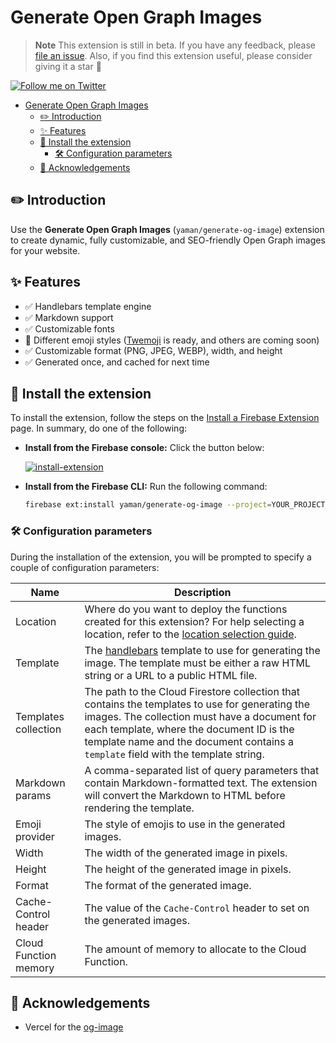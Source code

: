 # Generate Open Graph Images

> **Note** This extension is still in beta. If you have any feedback, please [file an issue](). Also, if you find this extension useful, please consider giving it a star 🌟

[![Follow me on Twitter](https://img.shields.io/twitter/follow/yamankatby?style=social)](https://twitter.com/intent/follow?screen_name=yamankatby)

- [Generate Open Graph Images](#generate-open-graph-images)
  - [✏️ Introduction](#️-introduction)
  - [✨ Features](#-features)
  - [🧩 Install the extension](#-install-the-extension)
    - [🛠️ Configuration parameters](#️-configuration-parameters)
  - [🙏 Acknowledgements](#-acknowledgements)

## ✏️ Introduction

Use the **Generate Open Graph Images** (`yaman/generate-og-image`) extension to create dynamic, fully customizable, and SEO-friendly Open Graph images for your website.

## ✨ Features

- ✅ Handlebars template engine
- ✅ Markdown support
- ✅ Customizable fonts
- 🚧 Different emoji styles ([Twemoji](https://twemoji.twitter.com/) is ready, and others are coming soon)
- ✅ Customizable format (PNG, JPEG, WEBP), width, and height
- ✅ Generated once, and cached for next time

## 🧩 Install the extension

To install the extension, follow the steps on the [Install a Firebase Extension](https://firebase.google.com/docs/extensions/install-extensions) page. In summary, do one of the following:

- **Install from the Firebase console:** Click the button below:

  [![install-extension](https://user-images.githubusercontent.com/35961879/201528504-4e99bfc7-8691-4151-b63d-0511097d7c18.png)](https://console.firebase.google.com/project/_/extensions/install?ref=yaman/generate-og-image)

- **Install from the Firebase CLI:** Run the following command:

  ```bash
  firebase ext:install yaman/generate-og-image --project=YOUR_PROJECT_ID
  ```

### 🛠️ Configuration parameters

During the installation of the extension, you will be prompted to specify a couple of configuration parameters:

| Name                  | Description                                                                                                                                                                                                                                                                       |
| --------------------- | --------------------------------------------------------------------------------------------------------------------------------------------------------------------------------------------------------------------------------------------------------------------------------- |
| Location              | Where do you want to deploy the functions created for this extension? For help selecting a location, refer to the [location selection guide](https://firebase.google.com/docs/functions/locations).                                                                               |
| Template              | The [handlebars](https://handlebarsjs.com/) template to use for generating the image. The template must be either a raw HTML string or a URL to a public HTML file.                                                                                                               |
| Templates collection  | The path to the Cloud Firestore collection that contains the templates to use for generating the images. The collection must have a document for each template, where the document ID is the template name and the document contains a `template` field with the template string. |
| Markdown params       | A comma-separated list of query parameters that contain Markdown-formatted text. The extension will convert the Markdown to HTML before rendering the template.                                                                                                                   |
| Emoji provider        | The style of emojis to use in the generated images.                                                                                                                                                                                                                               |
| Width                 | The width of the generated image in pixels.                                                                                                                                                                                                                                       |
| Height                | The height of the generated image in pixels.                                                                                                                                                                                                                                      |
| Format                | The format of the generated image.                                                                                                                                                                                                                                                |
| Cache-Control header  | The value of the `Cache-Control` header to set on the generated images.                                                                                                                                                                                                           |
| Cloud Function memory | The amount of memory to allocate to the Cloud Function.                                                                                                                                                                                                                           |

## 🙏 Acknowledgements

- Vercel for the [og-image](https://github.com/vercel/og-image)
